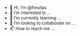 - 👋 Hi, I’m @fresitas
- 👀 I’m interested in ...
- 🌱 I’m currently learning ...
- 💞️ I’m looking to collaborate on ...
- 📫 How to reach me ...

<!---
fresitas/fresitas is a ✨ special ✨ repository because its `README.md` (this file) appears on your GitHub profile.
You can click the Preview link to take a look at your changes.
--->
